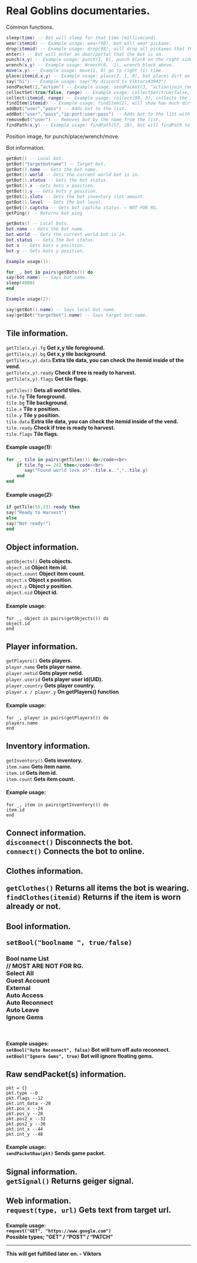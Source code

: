 <h1 class="code-line" data-line-start=0 data-line-end=1 ><a id="Real_Goblins_documentaries_0"></a>Real Goblins documentaries.</h1>
<p class="has-line-data" data-line-start="2" data-line-end="21">Common functions.<br>
  
```lua
sleep(time) -- Bot will sleep for that time (millisecond)
wear(itemid) -- Example usage: wear(98), bot will wear pickaxe.
drop(itemid) -- Example usage: drop(98), will drop all pickaxes that the bot has.
enter() -- Bot will enter an door/portal that the bot is on.
punch(x,y) -- Example usage: punch(1, 0), punch block on the right side of bot.
wrench(x,y) -- Example usage: Wrench(0, -1), wrench block above.
move(x,y) -- Example usage: move(1, 0) go to right (1) time.
place(itemid,x,y) -- Example usage: place(2, 1, 0), bot places dirt on right side.
say("hi") -- Example usage: say("My discord is Viktors#3943")
sendPacket(2,"action") -- Example usage: sendPacket(3, “action|join_request\nname|” … World … \ninvitedWorld|0").
collectSet(true/false, range) -- Example usage: collectSet(true/false, 3), turns on auto collect.
collect(itemid, range) -- Example usage: collect(98, 3), collects the item in the range.
findItem(itemid) -- Example usage: findItem(2), will show how much dirt bot has.
addBot("user","pass") -- Adds bot to the list.
addBot("user","pass","ip:port:user:pass") -- Adds bot to the list with proxy.
removeBot("user") -- Removes bot by the name from the list.
findPath(x,y) -- Example usage: findPath(57, 28), bot will findPath to (58,29)
```
<p class="has-line-data" data-line-start="22" data-line-end="24">Position image, for punch/place/wrench/move.<br>
<img src="https://cdn.discordapp.com/attachments/1009152912628404266/1120072679651819530/IMG_9451.png" alt=""></p>
<p class="has-line-data" data-line-start="25" data-line-end="37">Bot information.<br>
  
```lua
getBot() -- Local bot.
getBot("targetbotname") -- Target bot.
getBot().name -- Gets the bot name.
getBot().world -- Gets the current world bot is in.
getBot().status -- Gets the bot status.
getBot().x --Gets bots x position.
getBot().y -- Gets bots y position.
getBot().slots -- Gets the bot inventory slot amount.
getBot().level -- Gets the bot level.
getBot().captcha -- Gets bot captcha status. – NOT FOR RG.
getPing() -- Returns bot ping

getBots() -- Local bots.
bot.name -- Gets the bot name.
bot.world -- Gets the current world bot is in.
bot.status -- Gets the bot status.
bot.x -- Gets bots x position.
bot.y -- Gets bots y position.
```

```lua
Example usage(1):

for _, bot in pairs(getBots()) do
say(bot.name) -- Says bot name.
sleep(4000)
end

Example usage(2):

say(getBot().name) -- Says local bot name.
say(getBot("targetbot").name) -- Says target bot name.
```
<h2 class="code-line" data-line-start=57 data-line-end=58 ><a id="Tile_information_57"></a>Tile information.</h2>
<p class="has-line-data" data-line-start="59" data-line-end="64"><code>getTile(x,y).fg</code> <strong>Get x,y tile foreground.</strong><br>
<code>getTile(x,y).bg</code> <strong>Get x,y tile background.</strong><br>
<code>getTile(x,y).data</code> <strong>Extra tile data, you can check the itemid inside of the vend.</strong><br>
<code>getTile(x,y).ready</code> <strong>Check if tree is ready to harvest.</strong><br>
<code>getTile(x,y).flags</code> <strong>Get tile flags.</strong></p>
<p class="has-line-data" data-line-start="66" data-line-end="74"><code>getTiles()</code> <strong>Gets all world tiles.</strong><br>
<code>tile.fg</code> <strong>Tile foreground.</strong><br>
<code>tile.bg</code> <strong>Tile background.</strong><br>
<code>tile.x</code> <strong>Tile x position.</strong><br>
<code>tile.y</code> <strong>Tile y position.</strong><br>
<code>tile.data</code> <strong>Extra tile data, you can check the itemid inside of the vend.</strong><br>
<code>tile.ready</code> <strong>Check if tree is ready to harvest.</strong><br>
<code>tile.flags</code> <strong>Tile flags.</strong></p>
<h4 class="has-line-data" data-line-start="75" data-line-end="76">Example usage(1):</h4>
<p class="has-line-data" data-line-start="77" data-line-end="82">
  
```lua  
for _, tile in pairs(getTiles()) do</code><br>
    if tile.fg == 242 then</code><br>
       say("Found world lock at"..tile.x..","..tile.y)
    end
end
```
<h4 class="has-line-data" data-line-start="83" data-line-end="84">Example usage(2):</h4>
<p class="has-line-data" data-line-start="85" data-line-end="90">
  
```lua
if getTile(55,23).ready then
say("Ready to Harvest")
else
say("Not ready!")
end
```
<h2 class="has-line-data" data-line-start="91" data-line-end="92">Object information.</h2>
<p class="has-line-data" data-line-start="93" data-line-end="99"><code>getObjects()</code> <strong>Gets objects.</strong><br>
<code>object.id</code> <strong>Object item id.</strong><br>
<code>object.count</code> <strong>Object item count.</strong><br>
<code>object.x</code> <strong>Object x position.</strong><br>
<code>object.y</code> <strong>Object y position.</strong><br>
<code>object.oid</code> <strong>Object id.</strong></p>
<h4 class="has-line-data" data-line-start="100" data-line-end="101">Example usage:</h4>
<p class="has-line-data" data-line-start="102" data-line-end="105"><code>for _, object in pairs(getObjects()) do</code><br>
<code>object.id</code><br>
<code>end</code></p>
<h2 class="has-line-data" data-line-start="106" data-line-end="107">Player information.</h2>
<p class="has-line-data" data-line-start="108" data-line-end="114"><code>getPlayers()</code> <strong>Gets players.</strong><br>
<code>player.name</code> <strong>Gets player name.</strong><br>
<code>player.netid</code> <strong>Gets player netid.</strong><br>
<code>player.userid</code> <strong>Gets player user id(UID).</strong><br>
<code>player.country</code> <strong>Gets player country.</strong><br>
<code>player.x / player.y</code> <strong>On getPlayers() function</strong></p>
<h4 class="has-line-data" data-line-start="115" data-line-end="116">Example usage:</h4>
<p class="has-line-data" data-line-start="117" data-line-end="120"><code>for _, player in pairs(getPlayers()) do</code><br>
<code>players.name</code><br>
<code>end</code></p>
<h2 class="has-line-data" data-line-start="121" data-line-end="122">Inventory information.</h2>
<p class="has-line-data" data-line-start="123" data-line-end="127"><code>getInventory()</code> <strong>Gets inventory.</strong><br>
<code>item.name</code> <strong>Gets item name.</strong><br>
<code>item.id</code> <strong>Gets item id.</strong><br>
<code>item.count</code> <strong>Gets item count.</strong></p>
<h4 class="has-line-data" data-line-start="128" data-line-end="129">Example usage:</h4>
<p class="has-line-data" data-line-start="130" data-line-end="133"><code>for _, item in pairs(getInventory()) do</code><br>
<code>item.id</code><br>
<code>end</code></p>
<h2 class="has-line-data" data-line-start="134" data-line-end="137">Connect information.<br>
<code>disconnect()</code> <strong>Disconnects the bot.</strong><br>
<code>connect()</code> <strong>Connects the bot to online.</strong></p>
<h2 class="has-line-data" data-line-start="138" data-line-end="139">Clothes information.<br>
<p class="has-line-data" data-line-start="140" data-line-end="142"><code>getClothes()</code> <strong>Returns all items the bot is wearing.</strong>
<code>findClothes(itemid)</code> <strong>Returns if the item is worn already or not.</strong></h2>
<h2 class="has-line-data" data-line-start="143" data-line-end="144">Bool information.<br>
<p class="has-line-data" data-line-start="145" data-line-end="154"><code>setBool(&quot;boolname &quot;, true/false)</code>
<h3>Bool name List<br> // MOST ARE NOT FOR RG. <br>
Select All<br>
Guest Account<br>
External<br>
Auto Access<br>
Auto Reconnect<br>
Auto Leave<br>
Ignore Gems</h3></h2></br>
<h4 class="has-line-data" data-line-start="155" data-line-end="158">Example usages:<br>
<code>setBool(&quot;Auto Reconnect&quot;, false)</code> <strong>Bot will turn off auto reconnect.</strong>
<code>setBool(&quot;Ignore Gems&quot;, true)</code> <strong>Bot will ignore floating gems.</strong></br>
<h2 class="has-line-data" data-line-start="159" data-line-end="170">Raw sendPacket(s) information.</h2>
<code>pkt = {}</code><br>
<code>pkt.type --0</code><br>
<code>pkt.flags --12</code><br>
<code>pkt.int_data --20</code><br>
<code>pkt.pos_x --24</code><br>
<code>pkt.pos_y --28</code><br>
<code>pkt.pos2_x --32</code><br>
<code>pkt.pos2_y --36</code><br>
<code>pkt.int_x --44</code><br>
<code>pkt.int_y --48</code></p>
<h4 class="has-line-data" data-line-start="171" data-line-end="173">Example usage:<br>
<code>sendPacketRaw(pkt)</code>  <strong>Sends game packet.</strong></p>
<h2 class="has-line-data" data-line-start="174" data-line-end="176">Signal information.<br>
<code>getSignal()</code> <strong>Returns geiger signal.</strong></p>
<h2 class="has-line-data" data-line-start="177" data-line-end="179">Web information.<br>
<code>request(type, url)</code> <strong>Gets text from target url.</strong></p>
<h4 class="has-line-data" data-line-start="180" data-line-end="183">Example usage:<br>
<code>request(&quot;GET&quot;, &quot;https://www.google.com&quot;)</code><br>
<strong>Possible types; “GET” / “POST” / “PATCH”</strong></p>

---
This will get fulfilled later on. - Viktors
